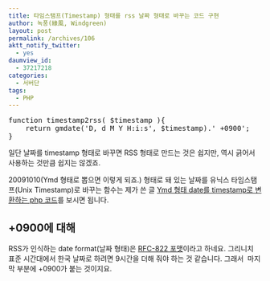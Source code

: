 ```yaml
---
title: 타임스탬프(Timestamp) 형태를 rss 날짜 형태로 바꾸는 코드 구현
author: 녹풍(綠風, Windgreen)
layout: post
permalink: /archives/106
aktt_notify_twitter:
  - yes
daumview_id:
  - 37217218
categories:
  - 서버단
tags:
  - PHP
---
```

<pre class="brush:php">function timestamp2rss( $timestamp ){
    return gmdate(&#039;D, d M Y H:i:s&#039;, $timestamp).&#039; +0900&#039;;
}
</pre>

일단 날짜를 timestamp 형태로 바꾸면 RSS 형태로 만드는 것은 쉽지만, 역시 긁어서 사용하는 것만큼 쉽지는 않겠죠.

20091010(Ymd 형태로 뽑으면 이렇게 되죠.) 형태로 돼 있는 날짜를 유닉스 타임스탬프(Unix Timestamp)로 바꾸는 함수는 제가 쓴 글 <a target="_blank" href="http://mytory.textcube.com/77">Ymd 형태 date를 timestamp로 변환하는 php 코드</a>를 보시면 됩니다.

## +0900에 대해

RSS가 인식하는 date format(날짜 형태)은 <a target="_blank" href="http://feedvalidator.org/docs/error/InvalidRFC2822Date.html">RFC-822 포맷</a>이라고 하네요. 그리니치 표준 시간대에서 한국 날짜로 하려면 9시간을 더해 줘야 하는 것 같습니다. 그래서&nbsp; 마지막 부분에 +0900가 붙는 것이지요.